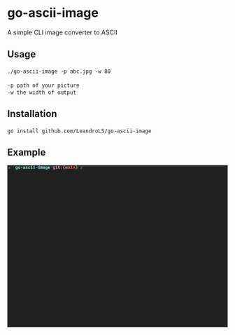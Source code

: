 # go-ascii-image
A simple CLI image converter to ASCII

## Usage

```
./go-ascii-image -p abc.jpg -w 80

-p path of your picture
-w the width of output
```

## Installation

```
go install github.com/LeandroLS/go-ascii-image
```

## Example
![](exampleGif.gif)
